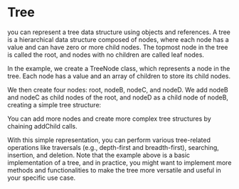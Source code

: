 # Tree

you can represent a tree data structure using objects and references. A tree is a hierarchical data structure composed of nodes, where each node has a value and can have zero or more child nodes. The topmost node in the tree is called the root, and nodes with no children are called leaf nodes.

In the example, we create a TreeNode class, which represents a node in the tree. Each node has a value and an array of children to store its child nodes.

We then create four nodes: root, nodeB, nodeC, and nodeD. We add nodeB and nodeC as child nodes of the root, and nodeD as a child node of nodeB, creating a simple tree structure:

You can add more nodes and create more complex tree structures by chaining addChild calls.

With this simple representation, you can perform various tree-related operations like traversals (e.g., depth-first and breadth-first), searching, insertion, and deletion. Note that the example above is a basic implementation of a tree, and in practice, you might want to implement more methods and functionalities to make the tree more versatile and useful in your specific use case.
